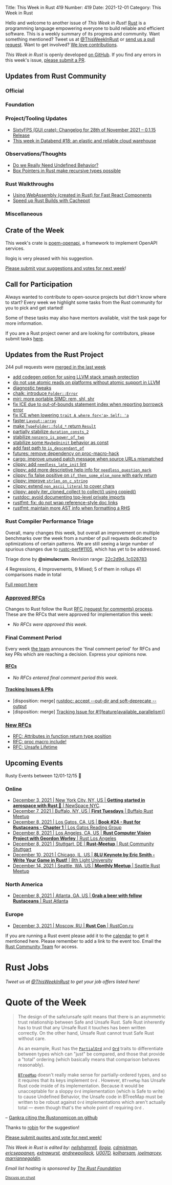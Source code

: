 Title: This Week in Rust 419
Number: 419
Date: 2021-12-01
Category: This Week in Rust

Hello and welcome to another issue of *This Week in Rust*!
[Rust](http://rust-lang.org) is a programming language empowering everyone to build reliable and efficient software.
This is a weekly summary of its progress and community.
Want something mentioned? Tweet us at [@ThisWeekInRust](https://twitter.com/ThisWeekInRust) or [send us a pull request](https://github.com/rust-lang/this-week-in-rust).
Want to get involved? [We love contributions](https://github.com/rust-lang/rust/blob/master/CONTRIBUTING.md).

*This Week in Rust* is openly developed [on GitHub](https://github.com/rust-lang/this-week-in-rust).
If you find any errors in this week's issue, [please submit a PR](https://github.com/rust-lang/this-week-in-rust/pulls).

## Updates from Rust Community

### Official

### Foundation

### Project/Tooling Updates

* [SixtyFPS (GUI crate): Changelog for 28th of November 2021 – 0.1.15 Release](https://sixtyfps.io/thisweek/2021-11-29.html)
* [This week in Databend #18: an elastic and reliable cloud warehouse](https://weekly.databend.rs/2021-12-01-databend-weekly/)

### Observations/Thoughts
* [Do we Really Need Undefined Behavior?](https://www.ralfj.de/blog/2021/11/24/ub-necessary.html)
* [Box Pointers in Rust make recursive types possible](https://blog.knoldus.com/box-pointers-in-rust-make-recursive-types-possible/)

### Rust Walkthroughs
* [Using WebAssembly (created in Rust) for Fast React Components](https://www.joshfinnie.com/blog/using-webassembly-created-in-rust-for-fast-react-components/)
* [Speed up Rust Builds with Cachepot](https://kflansburg.com/posts/rust-cachepot/)

### Miscellaneous

## Crate of the Week

This week's crate is [poem-openapi](https://crates.io/crates/poem-openapi), a framework to implement OpenAPI services.

llogiq is very pleased with his suggestion.

[Please submit your suggestions and votes for next week][submit_crate]!

[submit_crate]: https://users.rust-lang.org/t/crate-of-the-week/2704

## Call for Participation

Always wanted to contribute to open-source projects but didn't know where to start?
Every week we highlight some tasks from the Rust community for you to pick and get started!

Some of these tasks may also have mentors available, visit the task page for more information.

If you are a Rust project owner and are looking for contributors, please submit tasks [here][guidelines].

[guidelines]: https://users.rust-lang.org/t/twir-call-for-participation/4821

## Updates from the Rust Project

244 pull requests were [merged in the last week][merged]

[merged]: https://github.com/search?q=is%3Apr+org%3Arust-lang+is%3Amerged+merged%3A2021-11-22..2021-11-29

* [add codegen option for using LLVM stack smash protection](https://github.com/rust-lang/rust/pull/84197)
* [do not use atomic reads on platforms without atomic support in LLVM](https://github.com/rust-lang/compiler-builtins/pull/442)
* [diagnostic tweaks](https://github.com/rust-lang/rust/pull/85102)
* [chalk: introduce `Folder::Error`](https://github.com/rust-lang/chalk/pull/709)
* [miri: more portable SIMD: rem, shl, shr](https://github.com/rust-lang/miri/pull/1923)
* [fix ICE due to out-of-bounds statement index when reporting borrowck error](https://github.com/rust-lang/rust/pull/91212)
* [fix ICE when lowering `trait A where for<'a> Self: 'a`](https://github.com/rust-lang/rust/pull/91308)
* [faster `Layout::array`](https://github.com/rust-lang/rust/pull/91246)
* [make `TypeFolder::fold_*` return `Result`](https://github.com/rust-lang/rust/pull/91230)
* [partially stabilize `duration_consts_2`](https://github.com/rust-lang/rust/pull/89542)
* [stabilize `nonzero_is_power_of_two`](https://github.com/rust-lang/rust/pull/91301)
* [stabilize some `MaybeUninit` behavior as const](https://github.com/rust-lang/rust/pull/90896)
* [add fast path to `is_descendant_of`](https://github.com/rust-lang/rust/pull/91043)
* [futures: remove dependency on proc-macro-hack](https://github.com/rust-lang/futures-rs/pull/2520)
* [cargo: improve unused patch message when source URLs mismatched](https://github.com/rust-lang/cargo/pull/10130)
* [clippy: add `needless_late_init` lint](https://github.com/rust-lang/rust-clippy/pull/7995)
* [clippy: add more descriptive help info for `needless_question_mark`](https://github.com/rust-lang/rust-clippy/pull/8028)
* [clippy: fix false positive on `if_then_some_else_none` with early return](https://github.com/rust-lang/rust-clippy/pull/7980)
* [clippy: improve `strlen_on_c_string`](https://github.com/rust-lang/rust-clippy/pull/8001)
* [clippy: extend `non_ascii_literal` to cover chars](https://github.com/rust-lang/rust-clippy/pull/8034)
* [clippy: apply iter_cloned_collect to collect() using copied()](https://github.com/rust-lang/rust-clippy/pull/8006)
* [rustdoc: avoid documenting top-level private imports](https://github.com/rust-lang/rust/pull/91094)
* [rustfmt: fix: do not wrap reference-style doc links](https://github.com/rust-lang/rustfmt/pull/5096)
* [rustfmt: maintain more AST info when formatting a RHS](https://github.com/rust-lang/rustfmt/pull/5113)

### Rust Compiler Performance Triage

Overall, many changes this week, but overall an improvement on multiple benchmarks over
the week from a number of pull requests dedicated to optimizations of certain
patterns. We are still seeing a large number of spurious changes due to
[rustc-perf#1105](https://github.com/rust-lang/rustc-perf/issues/1105), which
has yet to be addressed.

Triage done by **@simulacrum**.
Revision range: [22c2d9d..1c028783](https://perf.rust-lang.org/?start=22c2d9ddbf356bcdb718e88ca6ee3665e1e42690&end=1c0287830e0fb3c4007afea2819ba03766da6e9c&absolute=false&stat=instructions%3Au)

4 Regressions, 4 Improvements, 9 Mixed; 5 of them in rollups
41 comparisons made in total

[Full report here](https://github.com/rust-lang/rustc-perf/blob/master/triage/2021-11-30.md)

### [Approved RFCs](https://github.com/rust-lang/rfcs/commits/master)

Changes to Rust follow the Rust [RFC (request for comments) process](https://github.com/rust-lang/rfcs#rust-rfcs). These
are the RFCs that were approved for implementation this week:

* *No RFCs were approved this week.*

### Final Comment Period

Every week [the team](https://www.rust-lang.org/team.html) announces the
'final comment period' for RFCs and key PRs which are reaching a
decision. Express your opinions now.

#### [RFCs](https://github.com/rust-lang/rfcs/labels/final-comment-period)

* *No RFCs entered final comment period this week.*

#### [Tracking Issues & PRs](https://github.com/rust-lang/rust/labels/final-comment-period)

* [disposition: merge] [rustdoc: accept --out-dir and soft-deprecate --output](https://github.com/rust-lang/rust/issues/91260)
* [disposition: merge] [Tracking Issue for #![feature(available_parallelism)]](https://github.com/rust-lang/rust/issues/74479)

### [New RFCs](https://github.com/rust-lang/rfcs/pulls)

* [RFC: Attributes in function return type position](https://github.com/rust-lang/rfcs/pull/3201)
* [RFC: proc macro include!](https://github.com/rust-lang/rfcs/pull/3200)
* [RFC: Unsafe Lifetime](https://github.com/rust-lang/rfcs/pull/3199)

## Upcoming Events

Rusty Events between 12/01-12/15 🦀

### Online

* [December 3, 2021 | New York City, NY, US | **Getting started in aerospace with Rust 🦀** | NewSpace NYC](https://www.meetup.com/NewSpace-NYC/events/282320805).
* [December 7, 2021 | Buffalo, NY, US | **First Tuesdays** | Buffalo Rust Meetup](https://www.meetup.com/Buffalo-Rust-Meetup/events/281833990/)
* [December 8, 2021 | Los Gatos, CA, US | **Book #24 - Rust for Rustaceans - Chapter 1** | Los Gatos Reading Group](https://www.meetup.com/Los-Gatos-Rust-Reading-Group/events/281966245)
* [December 8, 2021 | Los Angeles, CA, US | **Rust Computer Vision Project with Geordon Worley** | Rust Los Angeles](https://www.meetup.com/Rust-Los-Angeles/events/281944671/)
* [December 8, 2021 | Stuttgart, DE | **Rust-Meetup** | Rust Community Stuttgart](https://www.meetup.com/Rust-Community-Stuttgart/events/282009864)
* [December 10, 2021 | Chicago, IL, US | **8LU Keynote by Eric Smith - Write Your Game in Rust!** | 8th Light University](https://www.meetup.com/8th-light-university/events/282381279)
* [December 14, 2021 | Seattle, WA, US | **Monthly Meetup** | Seattle Rust Meetup](https://www.meetup.com/Seattle-Rust-Meetup/events/281875277)

### North America

* [December 8, 2021 | Atlanta, GA, US | **Grab a beer with fellow Rustaceans** | Rust Atlanta](https://www.meetup.com/Rust-ATL/events/lhpkmsyccqblb/)

### Europe

* [December 3, 2021 | Moscow, RU | **Rust Con** | RustCon.ru](https://rustcon.ru)

If you are running a Rust event please add it to the [calendar] to get
it mentioned here. Please remember to add a link to the event too.
Email the [Rust Community Team][community] for access.

[calendar]: https://www.google.com/calendar/embed?src=apd9vmbc22egenmtu5l6c5jbfc%40group.calendar.google.com
[community]: mailto:community-team@rust-lang.org

# Rust Jobs

*Tweet us at [@ThisWeekInRust](https://twitter.com/ThisWeekInRust) to get your job offers listed here!*

# Quote of the Week

> The design of the safe/unsafe split means that there is an asymmetric trust relationship between Safe and Unsafe Rust. Safe Rust inherently has to trust that any Unsafe Rust it touches has been written correctly. On the other hand, Unsafe Rust cannot trust Safe Rust without care.
>
> As an example, Rust has the [`PartialOrd`](https://doc.rust-lang.org/nightly/std/cmp/trait.PartialOrd.html) and [`Ord`](https://doc.rust-lang.org/nightly/std/cmp/trait.Ord.html) traits to differentiate between types which can "just" be compared, and those that provide a "total" ordering (which basically means that comparison behaves reasonably).
>
> [`BTreeMap`](https://doc.rust-lang.org/nightly/std/collections/struct.BTreeMap.html) doesn't really make sense for partially-ordered types, and so it requires that its keys implement `Ord` . However, `BTreeMap` has Unsafe Rust code inside of its implementation. Because it would be unacceptable for a sloppy `Ord` implementation (which is Safe to write) to cause Undefined Behavior, the Unsafe code in BTreeMap must be written to be robust against `Ord` implementations which aren't actually total — even though that's the whole point of requiring `Ord` .

– [Gankra citing the Rustonomicon on github](https://github.com/rust-lang/rfcs/pull/3197#issuecomment-976032253)

Thanks to [robin](https://users.rust-lang.org/t/twir-quote-of-the-week/328/1144) for the suggestion!

[Please submit quotes and vote for next week!](https://users.rust-lang.org/t/twir-quote-of-the-week/328)

*This Week in Rust is edited by: [nellshamrell](https://github.com/nellshamrell), [llogiq](https://github.com/llogiq), [cdmistman](https://github.com/cdmistman), [ericseppanen](https://github.com/ericseppanen), [extrawurst](https://github.com/extrawurst), [andrewpollack](https://github.com/andrewpollack), [U007D](https://github.com/U007D), [kolharsam](https://github.com/kolharsam), [joelmarcey](https://github.com/joelmarcey), [marriannegoldin](https://github.com/marriannegoldin).*

*Email list hosting is sponsored by [The Rust Foundation](https://foundation.rust-lang.org/)*

<small>[Discuss on r/rust](https://www.reddit.com/r/rust/comments/k5nsab/this_week_in_rust_367/)</small>
